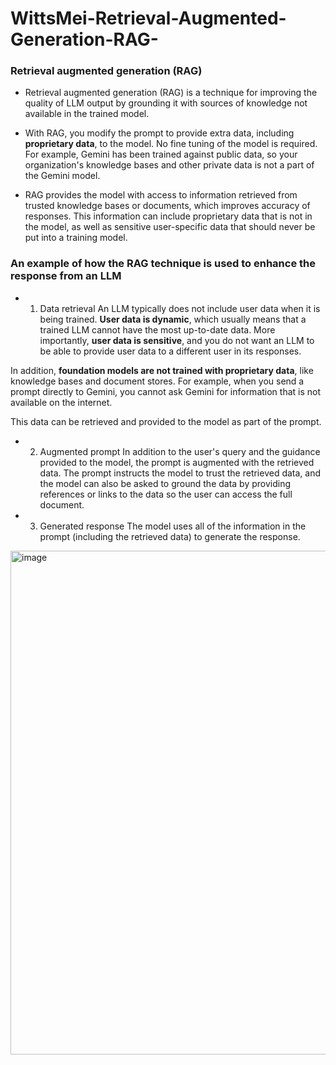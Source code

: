 # WittsMei-Retrieval-Augmented-Generation-RAG-

### Retrieval augmented generation (RAG) 
- Retrieval augmented generation (RAG) is a technique for improving the quality of LLM output by grounding it with sources of knowledge not available in the trained model.

- With RAG, you modify the prompt to provide extra data, including **proprietary data**, to the model. No fine tuning of the model is required. For example, Gemini has been trained against public data, so your organization's knowledge bases and other private data is not a part of the Gemini model.

- RAG provides the model with access to information retrieved from trusted knowledge bases or documents, which improves accuracy of responses. This information can include proprietary data that is not in the model, as well as sensitive user-specific data that should never be put into a training model.


### An example of how the RAG technique is used to enhance the response from an LLM
- 1) Data retrieval
An LLM typically does not include user data when it is being trained. **User data is dynamic**, which usually means that a trained LLM cannot have the most up-to-date data. More importantly, **user data is sensitive**, and you do not want an LLM to be able to provide user data to a different user in its responses.

In addition, **foundation models are not trained with proprietary data**, like knowledge bases and document stores. For example, when you send a prompt directly to Gemini, you cannot ask Gemini for information that is not available on the internet.

This data can be retrieved and provided to the model as part of the prompt.

- 2) Augmented prompt
In addition to the user's query and the guidance provided to the model, the prompt is augmented with the retrieved data. The prompt instructs the model to trust the retrieved data, and the model can also be asked to ground the data by providing references or links to the data so the user can access the full document.

- 3) Generated response
The model uses all of the information in the prompt (including the retrieved data) to generate the response.
<img width="1114" height="806" alt="image" src="https://github.com/user-attachments/assets/2e5e21a2-a2c5-4319-b7be-a5952de5c56c" />
